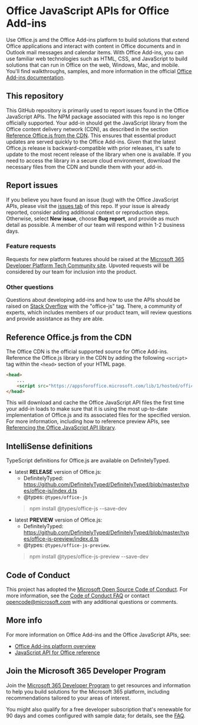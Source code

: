# Office JavaScript APIs for Office Add-ins

Use Office.js amd the Office Add-ins platform to build solutions that extend Office applications and interact with content in Office documents and in Outlook mail messages and calendar items. With Office Add-ins, you can use familiar web technologies such as HTML, CSS, and JavaScript to build solutions that can run in Office on the web, Windows, Mac, and mobile. You'll find walkthroughs, samples, and more information in the official [Office Add-ins documentation](https://learn.microsoft.com/office/dev/add-ins/).

## This repository

This GitHub repository is primarily used to report issues found in the Office JavaScript APIs. The NPM package associated with this repo is no longer officially supported. Your add-in should get the JavaScript library from the Office content delivery network (CDN), as described in the section [Reference Office.js from the CDN](#reference-officejs-from-the-cdn). This ensures that essential product updates are served quickly to the Office Add-ins. Given that the latest Office.js release is backward-compatible with prior releases, it's safe to update to the most recent release of the library when one is available. If you need to access the library in a secure cloud environment, download the necessary files from the CDN and bundle them with your add-in.

## Report issues

If you believe you have found an issue (bug) with the Office JavaScript APIs, please visit the [issues tab](https://github.com/OfficeDev/office-js/issues) of this repo. If your issue is already reported, consider adding additional context or reproduction steps. Otherwise, select **New issue**, choose **Bug report**, and provide as much detail as possible. A member of our team will respond within 1-2 business days.

### Feature requests

Requests for new platform features should be raised at the [Microsoft 365 Developer Platform Tech Community site](https://aka.ms/m365dev-suggestions). Upvoted requests will be considered by our team for inclusion into the product.

### Other questions

Questions about developing add-ins and how to use the APIs should be raised on [Stack Overflow](https://stackoverflow.com/questions/tagged/office-js) with the "office-js" tag. There, a community of experts, which includes members of our product team, will review questions and provide assistance as they are able.

## Reference Office.js from the CDN

The Office CDN is the official supported source for Office Add-ins. Reference the Office.js library in the CDN by adding the following `<script>` tag within the `<head>` section of your HTML page.

```html
<head>
    ...
    <script src="https://appsforoffice.microsoft.com/lib/1/hosted/office.js" type="text/javascript"></script>
</head>
```

This will download and cache the Office JavaScript API files the first time your add-in loads to make sure that it is using the most up-to-date implementation of Office.js and its associated files for the specified version. For more information, including how to reference preview APIs, see [Referencing the Office JavaScript API library](https://learn.microsoft.com/office/dev/add-ins/develop/referencing-the-javascript-api-for-office-library-from-its-cdn).

## IntelliSense definitions

TypeScript definitions for Office.js are available on DefinitelyTyped.

- latest **RELEASE** version of Office.js:
  - DefinitelyTyped: <https://github.com/DefinitelyTyped/DefinitelyTyped/blob/master/types/office-js/index.d.ts>
  - @types: `@types/office-js`
  > npm install @types/office-js --save-dev
- latest **PREVIEW** version of Office.js:
  - DefinitelyTyped: <https://github.com/DefinitelyTyped/DefinitelyTyped/blob/master/types/office-js-preview/index.d.ts>
  - @types: `@types/office-js-preview`.
  > npm install @types/office-js-preview --save-dev

## Code of Conduct

This project has adopted the [Microsoft Open Source Code of Conduct](https://opensource.microsoft.com/codeofconduct/). For more information, see the [Code of Conduct FAQ](https://opensource.microsoft.com/codeofconduct/faq/) or contact [opencode@microsoft.com](mailto:opencode@microsoft.com) with any additional questions or comments.

## More info

For more information on Office Add-ins and the Office JavaScript APIs, see:

- [Office Add-ins platform overview](https://learn.microsoft.com/office/dev/add-ins/overview/office-add-ins)
- [JavaScript API for Office reference](https://learn.microsoft.com/javascript/api/overview)

## Join the Microsoft 365 Developer Program

Join the [Microsoft 365 Developer Program](https://aka.ms/m365devprogram) to get resources and information to help you build solutions for the Microsoft 365 platform, including recommendations tailored to your areas of interest.

You might also qualify for a free developer subscription that's renewable for 90 days and comes configured with sample data; for details, see the [FAQ](https://learn.microsoft.com/office/developer-program/microsoft-365-developer-program-faq#who-qualifies-for-a-microsoft-365-e5-developer-subscription-).

